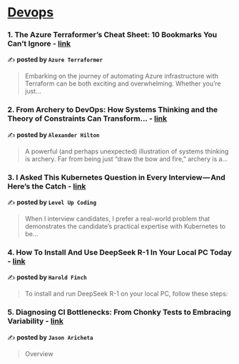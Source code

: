 
<h1><a href=https://medium.com/tag/devops/recommended target="_blank" rel="noopener noreferrer">Devops</a></h1>
<h3>1. The Azure Terraformer’s Cheat Sheet: 10 Bookmarks You Can’t Ignore - <a href="https://medium.com/azure-terraformer/the-azure-terraformers-cheat-sheet-10-bookmarks-you-can-t-ignore-cbadad74c3b1" target="_blank" rel="noopener noreferrer">link</a></h3>

✍️ **posted by `Azure Terraformer`**

<blockquote>Embarking on the journey of automating Azure infrastructure with Terraform can be both exciting and overwhelming. Whether you’re just…</blockquote>

<h3>2. From Archery to DevOps: How Systems Thinking and the Theory of Constraints Can Transform… - <a href="https://medium.com/@alexdh359/in-todays-fast-paced-vuca-world-success-rarely-comes-from-isolated-improvements-09c048bfe1e4" target="_blank" rel="noopener noreferrer">link</a></h3>

✍️ **posted by `Alexander Hilton`**

<blockquote>A powerful (and perhaps unexpected) illustration of systems thinking is archery. Far from being just “draw the bow and fire,” archery is a…</blockquote>

<h3>3. I Asked This Kubernetes Question in Every Interview — And Here’s the Catch - <a href="https://medium.com/gitconnected/i-asked-this-kubernetes-question-in-every-interview-and-heres-the-catch-6d37cc7cb7a5" target="_blank" rel="noopener noreferrer">link</a></h3>

✍️ **posted by `Level Up Coding`**

<blockquote>When I interview candidates, I prefer a real-world problem that demonstrates the candidate’s practical expertise with Kubernetes to be…</blockquote>

<h3>4. How To Install And Use DeepSeek R-1 In Your Local PC Today - <a href="https://medium.com/@haroldfinch01/how-to-install-and-use-deepseek-r-1-in-your-local-pc-today-d9513419c13a" target="_blank" rel="noopener noreferrer">link</a></h3>

✍️ **posted by `Harold Finch`**

<blockquote>To install and run DeepSeek R-1 on your local PC, follow these steps:</blockquote>

<h3>5. Diagnosing CI Bottlenecks: From Chonky Tests to Embracing Variability - <a href="https://medium.com/@jason.aricheta/diagnosing-ci-bottlenecks-from-chonky-tests-to-embracing-variability-c76110d1fd95" target="_blank" rel="noopener noreferrer">link</a></h3>

✍️ **posted by `Jason Aricheta`**

<blockquote>Overview</blockquote>

